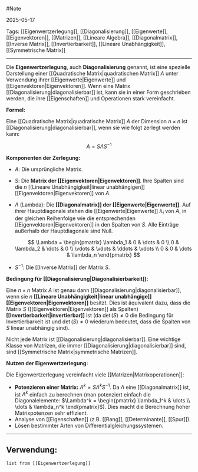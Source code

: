 #Note

2025-05-17

Tags: [[Eigenwertzerlegung]], [[Diagonalisierung]], [[Eigenwerte]], [[Eigenvektoren]], [[Matrizen]], [[Lineare Algebra]], [[Diagonalmatrix]], [[Inverse Matrix]], [[Invertierbarkeit]], [[Lineare Unabhängigkeit]], [[Symmetrische Matrix]]

---

Die **Eigenwertzerlegung**, auch **Diagonalisierung** genannt, ist eine spezielle Darstellung einer [[Quadratische Matrix|quadratischen Matrix]] $A$ unter Verwendung ihrer [[Eigenwerte|Eigenwerte]] und [[Eigenvektoren|Eigenvektoren]]. Wenn eine Matrix [[Diagonalisierung|diagonalisierbar]] ist, kann sie in einer Form geschrieben werden, die ihre [[Eigenschaften]] und Operationen stark vereinfacht.

**Formel:**

Eine [[Quadratische Matrix|quadratische Matrix]] $A$ der Dimension $n \times n$ ist [[Diagonalisierung|diagonalisierbar]], wenn sie wie folgt zerlegt werden kann:

$$A = S \Lambda S^{-1}$$

**Komponenten der Zerlegung:**

* $A$: Die ursprüngliche Matrix.
* $S$: Die **Matrix der [[Eigenvektoren|Eigenvektoren]]**. Ihre Spalten sind die $n$ [[Lineare Unabhängigkeit|linear unabhängigen]] [[Eigenvektoren|Eigenvektoren]] von $A$.
* $\Lambda$ (Lambda): Die **[[Diagonalmatrix]] der [[Eigenwerte|Eigenwerte]]**. Auf ihrer Hauptdiagonale stehen die [[Eigenwerte|Eigenwerte]] $\lambda_i$ von $A$, in der gleichen Reihenfolge wie die entsprechenden [[Eigenvektoren|Eigenvektoren]] in den Spalten von $S$. Alle Einträge außerhalb der Hauptdiagonale sind Null.

    $$
    \Lambda = \begin{pmatrix}
    \lambda_1 & 0 & \dots & 0 \\
    0 & \lambda_2 & \dots & 0 \\
    \vdots & \vdots & \ddots & \vdots \\
    0 & 0 & \dots & \lambda_n
    \end{pmatrix}
    $$

* $S^{-1}$: Die [[Inverse Matrix]] der Matrix $S$.

**Bedingung für [[Diagonalisierung|Diagonalisierbarkeit]]:**

Eine $n \times n$ Matrix $A$ ist genau dann [[Diagonalisierung|diagonalisierbar]], wenn sie $n$ **[[Lineare Unabhängigkeit|linear unabhängige]] [[Eigenvektoren|Eigenvektoren]]** besitzt. Dies ist äquivalent dazu, dass die Matrix $S$ ([[Eigenvektoren|Eigenvektoren]] als Spalten) **[[Invertierbarkeit|invertierbar]]** ist (da $\det(S) \neq 0$ die Bedingung für Invertierbarkeit ist und $\det(S) \neq 0$ wiederum bedeutet, dass die Spalten von $S$ linear unabhängig sind).

Nicht jede Matrix ist [[Diagonalisierung|diagonalisierbar]]. Eine wichtige Klasse von Matrizen, die immer [[Diagonalisierung|diagonalisierbar]] sind, sind [[Symmetrische Matrix|symmetrische Matrizen]].

**Nutzen der Eigenwertzerlegung:**

Die Eigenwertzerlegung vereinfacht viele [[Matrizen|Matrixoperationen]]:

* **Potenzieren einer Matrix:** $A^k = S \Lambda^k S^{-1}$. Da $\Lambda$ eine [[Diagonalmatrix]] ist, ist $\Lambda^k$ einfach zu berechnen (man potenziert einfach die Diagonalelemente: $\Lambda^k = \begin{pmatrix} \lambda_1^k & \dots \\ \dots & \lambda_n^k \end{pmatrix}$). Dies macht die Berechnung hoher Matrixpotenzen sehr effizient.
* Analyse von [[Eigenschaften]] (z.B. [[Rang]], [[Determinante]], [[Spur]]).
* Lösen bestimmter Arten von Differentialgleichungssystemen.

---

## Verwendung:

```dataview
list from [[Eigenwertzerlegung]]
```